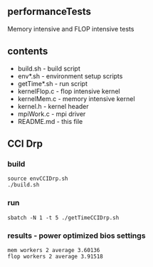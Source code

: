## performanceTests
Memory intensive and FLOP intensive tests

## contents
- build.sh - build script
- env*.sh - environment setup scripts
- getTime*.sh - run script
- kernelFlop.c - flop intensive kernel
- kernelMem.c - memory intensive kernel
- kernel.h - kernel header
- mpiWork.c - mpi driver
- README.md - this file

## CCI Drp

### build

    source envCCIDrp.sh
    ./build.sh

### run

    sbatch -N 1 -t 5 ./getTimeCCIDrp.sh

### results - power optimized bios settings

    mem workers 2 average 3.60136
    flop workers 2 average 3.91518
